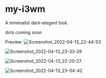 # my-i3wm
A minimalist dark-elegant look. 

dots coming soon

Preview:
![Screenshot_2022-04-13_22-44-53](https://user-images.githubusercontent.com/91330011/163236737-a5095598-81d1-42eb-86bb-c69e281b4647.png)

![Screenshot_2022-04-13_23-33-29](https://user-images.githubusercontent.com/91330011/163243826-75365cd1-cfb9-4cda-b6e2-6c295d5e6a9c.png)

![Screenshot_2022-04-13_22-20-27](https://user-images.githubusercontent.com/91330011/163236770-477f2456-e42a-448f-ac4b-c10359eb7960.png)

![Screenshot_2022-04-13_23-04-42](https://user-images.githubusercontent.com/91330011/163237930-f292073d-9697-4986-a696-5b0e0a8ea083.png)
